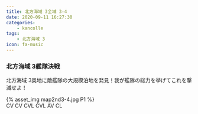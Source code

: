 ```yaml
---
title: 北方海域 3全域 3-4
date: 2020-09-11 16:27:30
categories:
    - kancolle
tags:
    - 北方海域 3
icon: fa-music
---
```


### 北方海域 3艦隊決戦
北方海域 3奥地に敵艦隊の大規模泊地を発見！我が艦隊の総力を挙げてこれを撃滅せよ！

<!-- <div style="width: 100%;padding-bottom: 59%;position: relative;">
    <div
        style="position: absolute;left: 0;top: 0;width: 100%;height: 100%;background-repeat: no-repeat;background-image: url('./04_image.png');background-position: 0px 0px;background-size: 200%;">
        <div
            style="position: relative;left: 0;top: 0;width: 100%;height: 100%;background-repeat: no-repeat;background-image: url('./04_image.png');background-position: 100% 0px;background-size:200%;z-index: 2;">
        </div>
    </div>
</div> -->

{% asset_img map2nd3-4.jpg P1 %}
<br>
CV CV CVL CVL AV CL